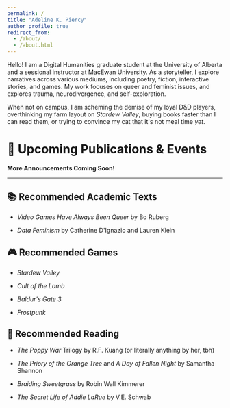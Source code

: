 ```yaml
---
permalink: /
title: "Adeline K. Piercy"
author_profile: true
redirect_from: 
  - /about/
  - /about.html
---
```



Hello! I am a Digital Humanities graduate student at the University of Alberta and a sessional instructor at MacEwan University. As a storyteller, I explore narratives across various mediums, including poetry, fiction, interactive stories, and games. My work focuses on queer and feminist issues, and explores trauma, neurodivergence, and self-exploration.

When not on campus, I am scheming the demise of my loyal D&D players, overthinking my farm layout on *Stardew Valley*, buying books faster than I can read them, or trying to convince my cat that it's not meal time *yet*. 


📅 Upcoming Publications & Events
=========
**More Announcements Coming Soon!**

-------

📚 Recommended Academic Texts
-----
* *Video Games Have Always Been Queer* by Bo Ruberg

* *Data Feminism* by Catherine D'Ignazio and Lauren Klein

🎮 Recommended Games
-----
* *Stardew Valley*

* *Cult of the Lamb*

* *Baldur's Gate 3*

* *Frostpunk*

📖 Recommended Reading
-----
* *The Poppy War* Trilogy by R.F. Kuang (or literally anything by her, tbh)

* *The Priory of the Orange Tree* and *A Day of Fallen Night* by Samantha Shannon

* *Braiding Sweetgrass* by Robin Wall Kimmerer

* *The Secret Life of Addie LaRue* by V.E. Schwab
